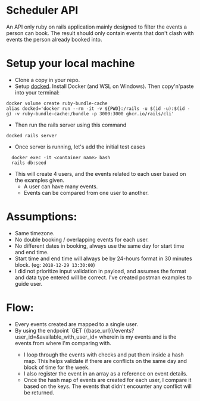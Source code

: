 
# Scheduler API

An API only ruby on rails application mainly designed to filter the events a person can book. The result should only contain events that don't clash with events the person already booked into.

# Setup your local machine
- Clone a copy in your repo.
- Setup [docked](https://github.com/rails/docked). Install Docker (and WSL on Windows). Then copy'n'paste into your terminal:
```
docker volume create ruby-bundle-cache
alias docked='docker run --rm -it -v ${PWD}:/rails -u $(id -u):$(id -g) -v ruby-bundle-cache:/bundle -p 3000:3000 ghcr.io/rails/cli'
```

- Then run the rails server using this command
```
docked rails server
```

- Once server is running, let's add the initial test cases
```
  docker exec -it <container name> bash
  rails db:seed
```

- This will create 4 users, and the events related to each user based on the examples given.
    - A user can have many events.
    - Events can be compared from one user to another.


# Assumptions:
- Same timezone.
- No double booking / overlapping events for each user.
- No different dates in booking, always use the same day for start time and end time.
- Start time and end time will always be by 24-hours format in 30 minutes block. (eg: `2018-12-29 13:30:00`)
- I did not prioritize input validation in payload, and assumes the format and data type entered will be correct. I've created postman examples to guide user.


# Flow:
- Every events created are mapped to a single user.
- By using the endpoint `GET {{base_url}}/events?user_id=<student ID>&available_with_user_id=<university ID> wherein <student ID> is my events and <university ID> is the events from where I'm comparing with.
  - I loop through the events with checks and put them inside a hash map. This helps validate if there are conflicts on the same day and block of time for the week.
  - I also register the event in an array as a reference on event details.
  - Once the hash map of events are created for each user, I compare it based on the keys. The events that didn't encounter any conflict will be returned.

